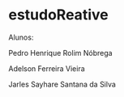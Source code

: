 # estudoReative

Alunos:

Pedro Henrique Rolim Nóbrega

Adelson Ferreira Vieira

Jarles Sayhare Santana da Silva
